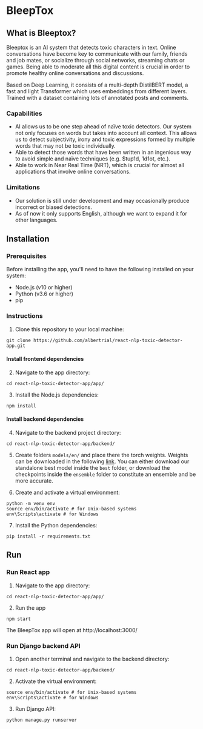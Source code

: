 # BleepTox
## What is Bleeptox?
Bleeptox is an AI system that detects toxic characters in text. Online conversations have become key to communicate with our family, friends and job mates, or socialize through social networks, streaming chats or games. Being able to moderate all this digital content is crucial in order to promote healthy online conversations and discussions.

Based on Deep Learning, it consists of a multi-depth DistilBERT model, a fast and light Transformer which uses embeddings from different layers. Trained with a dataset containing lots of annotated posts and comments.

### Capabilities
- AI allows us to be one step ahead of naïve toxic detectors. Our system not only focuses on words but takes into account all context. This allows us to detect subjectivity, irony and toxic expressions formed by multiple words that may not be toxic individually.
- Able to detect those words that have been written in an ingenious way to avoid simple and naïve techniques (e.g. $tup1d, 1d1ot, etc.).
- Able to work in Near Real Time (NRT), which is crucial for almost all applications that involve online conversations.

### Limitations
- Our solution is still under development and may occasionally produce incorrect or biased detections.
- As of now it only supports English, although we want to expand it for other languages.

## Installation

### Prerequisites
Before installing the app, you'll need to have the following installed on your system:
- Node.js (v10 or higher)
- Python (v3.6 or higher)
- pip

### Instructions
1. Clone this repository to your local machine:
```
git clone https://github.com/albertrial/react-nlp-toxic-detector-app.git
```
#### Install frontend dependencies
2. Navigate to the app directory:
```
cd react-nlp-toxic-detector-app/app/
```
3. Install the Node.js dependencies:
```
npm install
```
#### Install backend dependencies
4. Navigate to the backend project directory:
```
cd react-nlp-toxic-detector-app/backend/
```
5. Create folders `models/en/` and place there the torch weights. Weights can be downloaded in the following [link][weights_url]. You can either download our standalone best model inside the `best` folder, or download the checkpoints inside the `ensemble` folder to constitute an ensemble and be more accurate.

6. Create and activate a virtual environment:
```
python -m venv env
source env/bin/activate # for Unix-based systems
env\Scripts\activate # for Windows
```
7. Install the Python dependencies:
```
pip install -r requirements.txt
```

## Run
### Run React app
1. Navigate to the app directory:
```
cd react-nlp-toxic-detector-app/app/
```
2. Run the app
```
npm start
```
The BleepTox app will open at http://localhost:3000/
### Run Django backend API
1. Open another terminal and navigate to the backend directory:
```
cd react-nlp-toxic-detector-app/backend/
```
2. Activate the virtual environment:
```
source env/bin/activate # for Unix-based systems
env\Scripts\activate # for Windows
```
3. Run Django API:
```
python manage.py runserver
```

[weights_url]: https://www.dropbox.com/sh/92xtl13paxmwk1a/AACqeiYbhq7xCgHTOYjVYITca?dl=0

